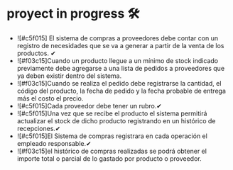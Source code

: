 # proyect in progress 🛠 

- ![#c5f015] El sistema de compras a proveedores debe contar con un registro de necesidades que se va a generar a partir de la venta de los productos. ✔
- ![#f03c15]Cuando un producto llegue a un mínimo de stock indicado previamente debe agregarse a una lista de pedidos a proveedores que ya deben existir dentro del sistema.
- ![#f03c15]Cuando se realiza el pedido debe registrarse la cantidad, el código del producto, la fecha de pedido y la fecha probable de entrega más el costo el precio.
- ![#c5f015]Cada proveedor debe tener un rubro.✔ 
- ![#c5f015]Una vez que se recibe el producto el sistema permitirá actualizar el stock de dicho producto registrando en un histórico de recepciones.✔ 
- ![#c5f015]El Sistema de compras registrara en cada operación el empleado responsable.✔ 
- ![#f03c15]el histórico de compras realizadas se podrá obtener el importe total o parcial de lo gastado por producto o proveedor.








